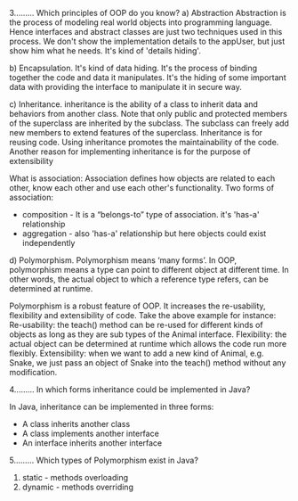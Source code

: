 3......... Which principles of OOP do you know?
a) Abstraction
Abstraction is the process of modeling real world objects into programming language.
Hence interfaces and abstract classes are just two techniques used in this process.
We don't show the implementation details to the appUser, but just show him what he needs.
It's kind of 'details hiding'.

b) Encapsulation.
It's kind of data hiding. It's the process of binding together the code and data it manipulates.
It's the hiding of some important data with providing the interface to manipulate it in secure way.

c) Inheritance.
inheritance is the ability of a class to inherit data and behaviors from another class.
Note that only public and protected members of the superclass are inherited by
the subclass. The subclass can freely add new members to extend features of the superclass.
Inheritance is for reusing code. Using inheritance promotes the maintainability of the code.
Another reason for implementing inheritance is for the purpose of extensibility

What is association:
Association defines how objects are related to each other, know each other and use each other's functionality.
Two forms of association:
- composition - It is a “belongs-to” type of association. it's 'has-a' relationship
- aggregation - also 'has-a' relationship but here objects could exist independently

d) Polymorphism.
Polymorphism means ‘many forms’. In OOP, polymorphism means a type can point to
different object at different time. In other words, the actual object to which
a reference type refers, can be determined at runtime.

Polymorphism is a robust feature of OOP. It increases the re-usability,
flexibility and extensibility of code. Take the above example for instance:
Re-usability: the teach() method can be re-used for different kinds of objects as
long as they are sub types of the Animal interface.
Flexibility: the actual object can be determined at runtime which allows the code
run more flexibly.
Extensibility: when we want to add a new kind of Animal, e.g. Snake, we just pass
an object of Snake into the teach() method without any modification.

4......... In which forms inheritance could be implemented in Java?

In Java, inheritance can be implemented in three forms:
- A class inherits another class
- A class implements another interface
- An interface inherits another interface

5......... Which types of Polymorphism exist in Java?
1) static - methods overloading
2) dynamic - methods overriding